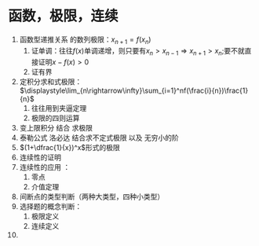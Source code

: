 # 函数，极限，连续

1. 函数型递推关系 的数列极限：$x_{n+1}=f(x_n)$
   1. 证单调：往往$f(x)$单调递增，则只要有$x_n>x_{n-1}\Rightarrow x_{n+1}>x_n$;要不就直接证明$x-f(x)>0$
   2. 证有界
2. 定积分求和式极限：$\displaystyle\lim_{n\rightarrow\infty}\sum_{i=1}^nf(\frac{i}{n})\frac{1}{n}$
   1. 往往用到夹逼定理
   2. 极限的四则运算
3. 变上限积分 结合 求极限
4. 泰勒公式 洛必达 结合求不定式极限  以及 无穷小的阶
5. $(1+\dfrac{1}{x})^x$形式的极限
6. 连续性的证明
7. 连续性的应用 ： 
   1. 零点
   2. 介值定理
8. 间断点的类型判断（两种大类型，四种小类型）
9. 选择题的概念判断：
   1. 极限定义
   2. 连续定义
10. 